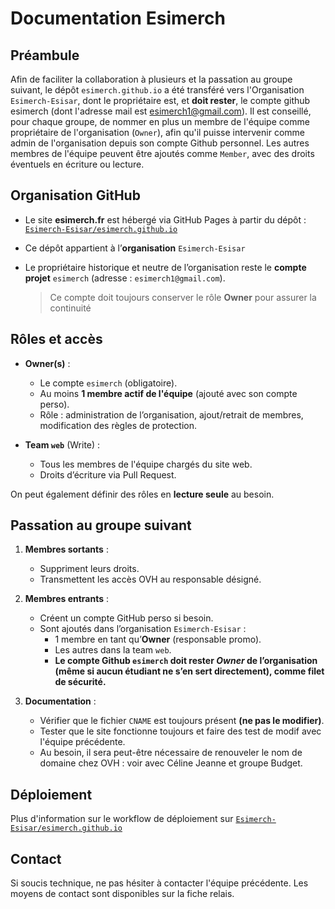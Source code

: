 # Documentation Esimerch
## Préambule
Afin de faciliter la collaboration à plusieurs et la passation au groupe suivant, le dépôt `esimerch.github.io` a été transféré vers l'Organisation `Esimerch-Esisar`, dont le propriétaire est, et **doit rester**, le compte github esimerch (dont l'adresse mail est esimerch1@gmail.com). 
Il est conseillé, pour chaque groupe, de nommer en plus un membre de l'équipe comme propriétaire de l'organisation (`Owner`), afin qu'il puisse intervenir comme admin de l'organisation depuis son compte Github personnel. Les autres membres de l'équipe peuvent être ajoutés comme `Member`, avec des droits éventuels en écriture ou lecture. 

## Organisation GitHub

-   Le site **esimerch.fr** est hébergé via GitHub Pages à partir du dépôt :  
    [`Esimerch-Esisar/esimerch.github.io`](https://github.com/Esimerch-Esisar/esimerch.github.io)
-   Ce dépôt appartient à l’**organisation** `Esimerch-Esisar`
-   Le propriétaire historique et neutre de l’organisation reste le **compte projet** `esimerch` (adresse : `esimerch1@gmail.com`).
    
    > Ce compte doit toujours conserver le rôle **Owner** pour assurer la continuité
## Rôles et accès
-   **Owner(s)** :
    
    -   Le compte `esimerch` (obligatoire).
    -   Au moins **1 membre actif de l'équipe** (ajouté avec son compte perso).
    -   Rôle : administration de l’organisation, ajout/retrait de membres, modification des règles de protection.        
-   **Team `web`** (Write) :
    -   Tous les membres de l'équipe chargés du site web.
    -   Droits d’écriture via Pull Request.

On peut également définir des rôles en **lecture seule** au besoin.


## Passation au groupe suivant

1.  **Membres sortants** :
    
    -   Suppriment leurs droits.
    -   Transmettent les accès OVH au responsable désigné.
        
2.  **Membres entrants** :
    
    -   Créent un compte GitHub perso si besoin.
    -   Sont ajoutés dans l’organisation `Esimerch-Esisar` :
        -   1 membre en tant qu’**Owner** (responsable promo).
        -   Les autres dans la team `web`.
        - **Le compte Github `esimerch` doit rester _Owner_ de l’organisation (même si aucun étudiant ne s’en sert directement), comme filet de sécurité.**
3.  **Documentation** :       
    -   Vérifier que le fichier `CNAME` est toujours présent **(ne pas le modifier)**.
    -   Tester que le site fonctionne toujours et faire des test de modif avec l'équipe précédente.
    - Au besoin, il sera peut-être nécessaire de renouveler le nom de domaine chez OVH : voir avec Céline Jeanne et groupe Budget.

## Déploiement
Plus d'information sur le workflow de déploiement sur [`Esimerch-Esisar/esimerch.github.io`](https://github.com/Esimerch-Esisar/esimerch.github.io)

## Contact 
Si soucis technique, ne pas hésiter à contacter l'équipe précédente. Les moyens de contact sont disponibles sur la fiche relais.
